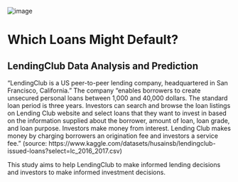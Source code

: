 ![image](https://user-images.githubusercontent.com/67023325/232356468-563238f8-691e-41ef-8199-9a3bd079a783.png)



<h1>Which Loans Might Default?</h1>
<h2>LendingClub Data Analysis and Prediction</h2>


<p>“LendingClub is a US peer-to-peer lending company, headquartered in San Francisco, California.” The company “enables borrowers to create unsecured personal loans between 1,000 and 40,000 dollars. The standard loan period is three years. Investors can search and browse the loan listings on Lending Club website and select loans that they want to invest in based on the information supplied about the borrower, amount of loan, loan grade, and loan purpose. Investors make money from interest. Lending Club makes money by charging borrowers an origination fee and investors a service fee.” (source: https://www.kaggle.com/datasets/husainsb/lendingclub-issued-loans?select=lc_2016_2017.csv)​</p>
<p>This study aims to help LendingClub to make informed lending decisions and investors to make informed investment decisions​.</p>
